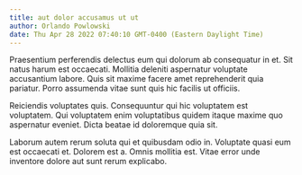 ```yaml
---
title: aut dolor accusamus ut ut
author: Orlando Powlowski
date: Thu Apr 28 2022 07:40:10 GMT-0400 (Eastern Daylight Time)
---
```

Praesentium perferendis delectus eum qui dolorum ab consequatur in et. Sit natus harum est occaecati. Mollitia deleniti aspernatur voluptate accusantium labore. Quis sit maxime facere amet reprehenderit quia pariatur. Porro assumenda vitae sunt quis hic facilis ut officiis.

 Reiciendis voluptates quis. Consequuntur qui hic voluptatem est voluptatem. Qui voluptatem enim voluptatibus quidem itaque maxime quo aspernatur eveniet. Dicta beatae id doloremque quia sit.

 Laborum autem rerum soluta qui et quibusdam odio in. Voluptate quasi eum est occaecati et. Dolorem est a. Omnis mollitia est. Vitae error unde inventore dolore aut sunt rerum explicabo.